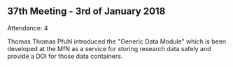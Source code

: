 37th Meeting - 3rd of January 2018
----
Attendance: 4

Thomas Thomas Pfuhl introduced the "Generic Data Module" which is been developed at the MfN as a service for storing research data safely and provide a DOI for those data containers.
